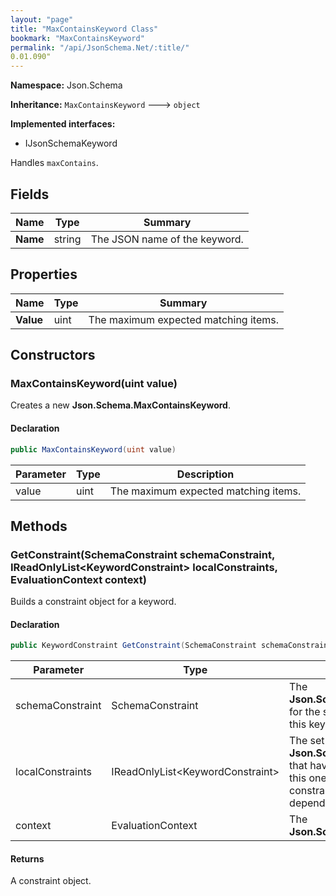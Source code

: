 ```yaml
---
layout: "page"
title: "MaxContainsKeyword Class"
bookmark: "MaxContainsKeyword"
permalink: "/api/JsonSchema.Net/:title/"
0.01.090"
---
```

**Namespace:** Json.Schema

**Inheritance:**
`MaxContainsKeyword`
 🡒 
`object`

**Implemented interfaces:**

- IJsonSchemaKeyword

Handles `maxContains`.

## Fields

| Name | Type | Summary |
|---|---|---|
| **Name** | string | The JSON name of the keyword. |

## Properties

| Name | Type | Summary |
|---|---|---|
| **Value** | uint | The maximum expected matching items. |

## Constructors

### MaxContainsKeyword(uint value)

Creates a new **Json.Schema.MaxContainsKeyword**.

#### Declaration

```c#
public MaxContainsKeyword(uint value)
```

| Parameter | Type | Description |
|---|---|---|
| value | uint | The maximum expected matching items. |


## Methods

### GetConstraint(SchemaConstraint schemaConstraint, IReadOnlyList\<KeywordConstraint\> localConstraints, EvaluationContext context)

Builds a constraint object for a keyword.

#### Declaration

```c#
public KeywordConstraint GetConstraint(SchemaConstraint schemaConstraint, IReadOnlyList<KeywordConstraint> localConstraints, EvaluationContext context)
```

| Parameter | Type | Description |
|---|---|---|
| schemaConstraint | SchemaConstraint | The **Json.Schema.SchemaConstraint** for the schema object that houses this keyword. |
| localConstraints | IReadOnlyList\<KeywordConstraint\> | The set of other **Json.Schema.KeywordConstraint**s that have been processed prior to this one. Will contain the constraints for keyword dependencies. |
| context | EvaluationContext | The **Json.Schema.EvaluationContext**. |


#### Returns

A constraint object.

